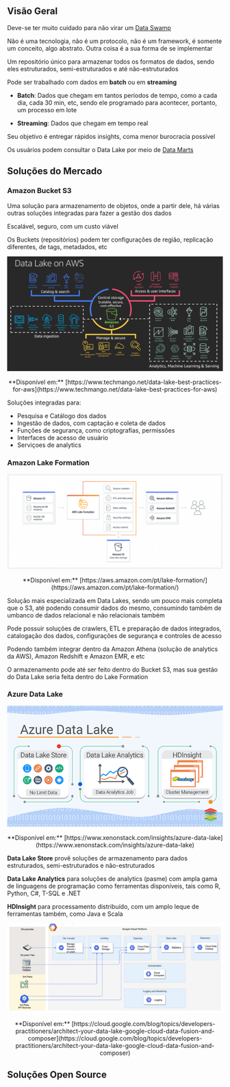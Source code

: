 ## Visão Geral

Deve-se ter muito cuidado para não virar um [Data Swamp]()

Não é uma tecnologia, não é um protocolo, não é um framework, é somente um conceito, algo abstrato. Outra coisa é a sua forma de se implementar 

Um repositório único para armazenar todos os formatos de dados, sendo eles estruturados, semi-estruturados e até não-estruturados

Pode ser trabalhado com dados em **batch** ou em **streaming**

- **Batch**: Dados que chegam em tantos períodos de tempo, como a cada dia, cada 30 min, etc, sendo ele programado para acontecer, portanto, um processo em lote

- **Streaming**: Dados que chegam em tempo real

Seu objetivo é entregar rápidos insights, coma menor burocracia possível

Os usuários podem consultar o Data Lake por meio de [Data Marts]() 

## Soluções do Mercado

### Amazon Bucket S3

Uma solução para armazenamento de objetos, onde a partir dele, há várias outras soluções integradas para fazer a gestão dos dados

Escalável, seguro, com um custo viável

Os Buckets (repositórios) podem ter configurações de região, replicação diferentes, de tags, metadados, etc

![Arquitetura de um Data Lake na AWS com Bucket S3](./assets/dataLakeArchitectureAWS.png)
<center>**Disponível em:** [https://www.techmango.net/data-lake-best-practices-for-aws](https://www.techmango.net/data-lake-best-practices-for-aws)</center>

Soluções integradas para:

- Pesquisa e Catálogo dos dados
- Ingestão de dados, com captação e coleta de dados
- Funções de segurança, como criptografias, permissões
- Interfaces de acesso de usuário
- Serviçoes de analytics

### Amazon Lake Formation

![Arquitetura de um Data Lake na AWS com Lake Formation](./assets/lakeFormationAWS.png)
<center>**Disponível em:** [https://aws.amazon.com/pt/lake-formation/](https://aws.amazon.com/pt/lake-formation/)</center>

Solução mais especializada em Data Lakes, sendo um pouco mais completa que o S3, até podendo consumir dados do mesmo, consumindo também de umbanco de dados relacional e não relacionais também

Pode possuir soluções de crawlers, ETL e preparação de dados integrados, catalogação dos dados, configurações de segurança e controles de acesso

Podendo também integrar dentro da Amazon Athena (solução de analytics da AWS), Amazon Redshift e Amazon EMR, e etc

O armazenamento pode até ser feito dentro do Bucket S3, mas sua gestão do Data Lake seria feita dentro do Lake Formation

### Azure Data Lake

![Arquitetura de um Data Lake na Azure Data Lake](./assets/azureDataLake.webp)
<center>**Disponível em:** [https://www.xenonstack.com/insights/azure-data-lake](https://www.xenonstack.com/insights/azure-data-lake)</center>

**Data Lake Store** provê soluções de armazenamento para dados estruturados, semi-estruturados e não-estruturados

**Data Lake Analytics** para soluções de analytics (pasme) com ampla gama de linguagens de programação como ferramentas disponíveis, tais como R, Python, C#, T-SQL e .NET

**HDInsight** para processamento distribuído, com um amplo leque de ferramentas também, como Java e Scala

![Arquitetura de um Data Lake na Google Cloud](./assets/googleCloudDataLake.png)
<center>**Disponível em:** [https://cloud.google.com/blog/topics/developers-practitioners/architect-your-data-lake-google-cloud-data-fusion-and-composer](https://cloud.google.com/blog/topics/developers-practitioners/architect-your-data-lake-google-cloud-data-fusion-and-composer)</center>

## Soluções Open Source
